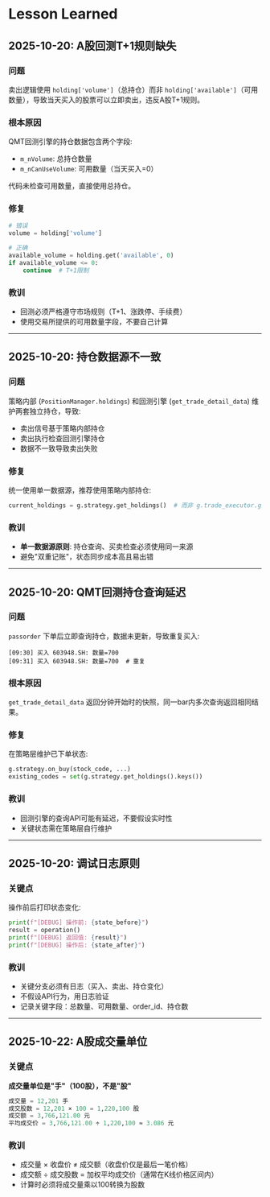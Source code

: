 # Lesson Learned

## 2025-10-20: A股回测T+1规则缺失

### 问题
卖出逻辑使用 `holding['volume']`（总持仓）而非 `holding['available']`（可用数量），导致当天买入的股票可以立即卖出，违反A股T+1规则。

### 根本原因
QMT回测引擎的持仓数据包含两个字段:
- `m_nVolume`: 总持仓数量
- `m_nCanUseVolume`: 可用数量（当天买入=0）

代码未检查可用数量，直接使用总持仓。

### 修复
```python
# 错误
volume = holding['volume']

# 正确
available_volume = holding.get('available', 0)
if available_volume <= 0:
    continue  # T+1限制
```

### 教训
- 回测必须严格遵守市场规则（T+1、涨跌停、手续费）
- 使用交易所提供的可用数量字段，不要自己计算

---

## 2025-10-20: 持仓数据源不一致

### 问题
策略内部 (`PositionManager.holdings`) 和回测引擎 (`get_trade_detail_data`) 维护两套独立持仓，导致:
- 卖出信号基于策略内部持仓
- 卖出执行检查回测引擎持仓
- 数据不一致导致卖出失败

### 修复
统一使用单一数据源，推荐使用策略内部持仓:
```python
current_holdings = g.strategy.get_holdings()  # 而非 g.trade_executor.get_holdings()
```

### 教训
- **单一数据源原则**: 持仓查询、买卖检查必须使用同一来源
- 避免"双重记账"，状态同步成本高且易出错

---

## 2025-10-20: QMT回测持仓查询延迟

### 问题
`passorder` 下单后立即查询持仓，数据未更新，导致重复买入:
```
[09:30] 买入 603948.SH: 数量=700
[09:31] 买入 603948.SH: 数量=700  # 重复
```

### 根本原因
`get_trade_detail_data` 返回分钟开始时的快照，同一bar内多次查询返回相同结果。

### 修复
在策略层维护已下单状态:
```python
g.strategy.on_buy(stock_code, ...)
existing_codes = set(g.strategy.get_holdings().keys())
```

### 教训
- 回测引擎的查询API可能有延迟，不要假设实时性
- 关键状态需在策略层自行维护

---

## 2025-10-20: 调试日志原则

### 关键点
操作前后打印状态变化:
```python
print(f"[DEBUG] 操作前: {state_before}")
result = operation()
print(f"[DEBUG] 返回值: {result}")
print(f"[DEBUG] 操作后: {state_after}")
```

### 教训
- 关键分支必须有日志（买入、卖出、持仓变化）
- 不假设API行为，用日志验证
- 记录关键字段：总数量、可用数量、order_id、持仓数

---

## 2025-10-22: A股成交量单位

### 关键点
**成交量单位是"手"（100股），不是"股"**

```python
成交量 = 12,201 手
成交股数 = 12,201 × 100 = 1,220,100 股
成交额 = 3,766,121.00 元
平均成交价 = 3,766,121.00 ÷ 1,220,100 ≈ 3.086 元
```

### 教训
- 成交量 × 收盘价 ≠ 成交额（收盘价仅是最后一笔价格）
- 成交额 ÷ 成交股数 = 加权平均成交价（通常在K线价格区间内）
- 计算时必须将成交量乘以100转换为股数
